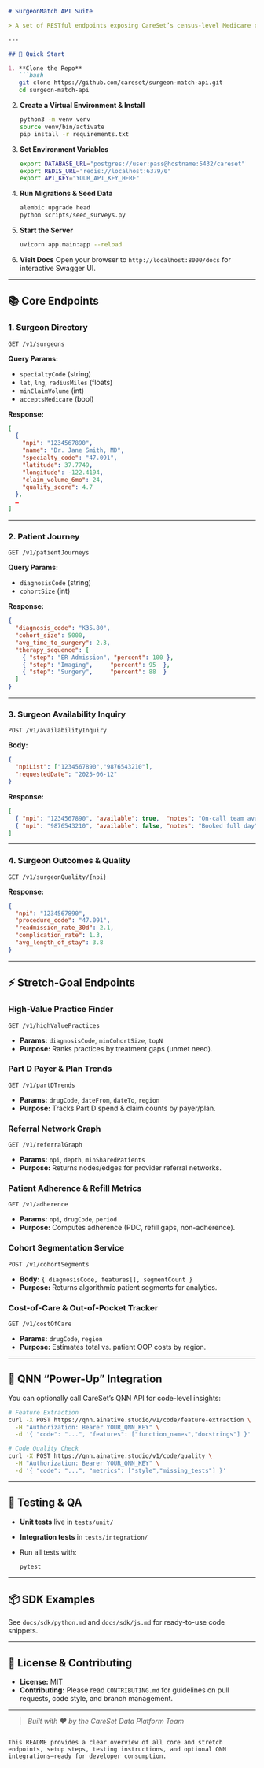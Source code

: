````markdown
# SurgeonMatch API Suite

> A set of RESTful endpoints exposing CareSet’s census-level Medicare claims data—designed for rapid integration into healthcare applications.

---

## 🚀 Quick Start

1. **Clone the Repo**  
   ```bash
   git clone https://github.com/careset/surgeon-match-api.git
   cd surgeon-match-api
````

2. **Create a Virtual Environment & Install**

   ```bash
   python3 -m venv venv
   source venv/bin/activate
   pip install -r requirements.txt
   ```

3. **Set Environment Variables**

   ```bash
   export DATABASE_URL="postgres://user:pass@hostname:5432/careset"
   export REDIS_URL="redis://localhost:6379/0"
   export API_KEY="YOUR_API_KEY_HERE"
   ```

4. **Run Migrations & Seed Data**

   ```bash
   alembic upgrade head
   python scripts/seed_surveys.py
   ```

5. **Start the Server**

   ```bash
   uvicorn app.main:app --reload
   ```

6. **Visit Docs**
   Open your browser to `http://localhost:8000/docs` for interactive Swagger UI.

---

## 📚 Core Endpoints

### 1. Surgeon Directory

`GET /v1/surgeons`

**Query Params:**

* `specialtyCode` (string)
* `lat`, `lng`, `radiusMiles` (floats)
* `minClaimVolume` (int)
* `acceptsMedicare` (bool)

**Response:**

```json
[
  {
    "npi": "1234567890",
    "name": "Dr. Jane Smith, MD",
    "specialty_code": "47.091",
    "latitude": 37.7749,
    "longitude": -122.4194,
    "claim_volume_6mo": 24,
    "quality_score": 4.7
  },
  …
]
```

---

### 2. Patient Journey

`GET /v1/patientJourneys`

**Query Params:**

* `diagnosisCode` (string)
* `cohortSize` (int)

**Response:**

```json
{
  "diagnosis_code": "K35.80",
  "cohort_size": 5000,
  "avg_time_to_surgery": 2.3,
  "therapy_sequence": [
    { "step": "ER Admission", "percent": 100 },
    { "step": "Imaging",     "percent": 95  },
    { "step": "Surgery",     "percent": 88  }
  ]
}
```

---

### 3. Surgeon Availability Inquiry

`POST /v1/availabilityInquiry`

**Body:**

```json
{
  "npiList": ["1234567890","9876543210"],
  "requestedDate": "2025-06-12"
}
```

**Response:**

```json
[
  { "npi": "1234567890", "available": true,  "notes": "On-call team available" },
  { "npi": "9876543210", "available": false, "notes": "Booked full day"  }
]
```

---

### 4. Surgeon Outcomes & Quality

`GET /v1/surgeonQuality/{npi}`

**Response:**

```json
{
  "npi": "1234567890",
  "procedure_code": "47.091",
  "readmission_rate_30d": 2.1,
  "complication_rate": 1.3,
  "avg_length_of_stay": 3.8
}
```

---

## ⚡ Stretch-Goal Endpoints

### High-Value Practice Finder

`GET /v1/highValuePractices`

* **Params:** `diagnosisCode`, `minCohortSize`, `topN`
* **Purpose:** Ranks practices by treatment gaps (unmet need).

### Part D Payer & Plan Trends

`GET /v1/partDTrends`

* **Params:** `drugCode`, `dateFrom`, `dateTo`, `region`
* **Purpose:** Tracks Part D spend & claim counts by payer/plan.

### Referral Network Graph

`GET /v1/referralGraph`

* **Params:** `npi`, `depth`, `minSharedPatients`
* **Purpose:** Returns nodes/edges for provider referral networks.

### Patient Adherence & Refill Metrics

`GET /v1/adherence`

* **Params:** `npi`, `drugCode`, `period`
* **Purpose:** Computes adherence (PDC, refill gaps, non-adherence).

### Cohort Segmentation Service

`POST /v1/cohortSegments`

* **Body:** `{ diagnosisCode, features[], segmentCount }`
* **Purpose:** Returns algorithmic patient segments for analytics.

### Cost-of-Care & Out-of-Pocket Tracker

`GET /v1/costOfCare`

* **Params:** `drugCode`, `region`
* **Purpose:** Estimates total vs. patient OOP costs by region.

---

## 🔧 QNN “Power-Up” Integration

You can optionally call CareSet’s QNN API for code-level insights:

```bash
# Feature Extraction
curl -X POST https://qnn.ainative.studio/v1/code/feature-extraction \
  -H "Authorization: Bearer YOUR_QNN_KEY" \
  -d '{ "code": "...", "features": ["function_names","docstrings"] }'

# Code Quality Check
curl -X POST https://qnn.ainative.studio/v1/code/quality \
  -H "Authorization: Bearer YOUR_QNN_KEY" \
  -d '{ "code": "...", "metrics": ["style","missing_tests"] }'
```

---

## 🧪 Testing & QA

* **Unit tests** live in `tests/unit/`
* **Integration tests** in `tests/integration/`
* Run all tests with:

  ```bash
  pytest
  ```

---

## 📦 SDK Examples

See `docs/sdk/python.md` and `docs/sdk/js.md` for ready-to-use code snippets.

---

## 📄 License & Contributing

* **License:** MIT
* **Contributing:** Please read `CONTRIBUTING.md` for guidelines on pull requests, code style, and branch management.

---

> *Built with ❤️ by the CareSet Data Platform Team*

```

This README provides a clear overview of all core and stretch endpoints, setup steps, testing instructions, and optional QNN integrations—ready for developer consumption.
```

